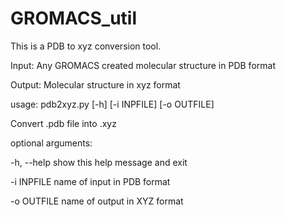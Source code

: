 # GROMACS_util

This is a PDB to xyz conversion tool. 

Input: Any GROMACS created molecular structure in PDB format

Output:  Molecular structure in xyz format


usage: pdb2xyz.py [-h] [-i INPFILE] [-o OUTFILE]

Convert .pdb file into .xyz

optional arguments:

  -h, --help  show this help message and exit
  
  -i INPFILE  name of input in PDB format
  
  -o OUTFILE  name of output in XYZ format

